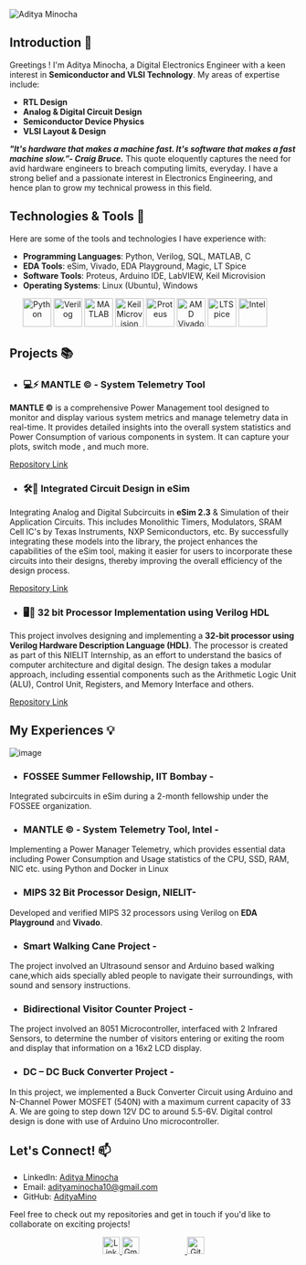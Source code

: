 

![Aditya Minocha](https://github.com/user-attachments/assets/52d8ec29-ab55-4e69-90e8-120a054c6186)


## Introduction 📱

Greetings ! I'm Aditya Minocha, a Digital Electronics Engineer with a keen interest in **Semiconductor and VLSI Technology**. My areas of expertise include:

- **RTL Design**
- **Analog & Digital Circuit Design**
- **Semiconductor Device Physics**
- **VLSI Layout & Design**
  
***"It's hardware that makes a machine fast. It's software that makes a fast machine slow.”- Craig Bruce.*** This quote eloquently captures the need for avid hardware engineers to breach computing limits, everyday. I have a strong belief and a passionate interest in Electronics Engineering, and hence plan to grow my technical prowess in this field.


## Technologies & Tools 🔧
  
Here are some of the tools and technologies I have experience with:

- **Programming Languages**: Python, Verilog, SQL, MATLAB, C
- **EDA Tools**: eSim, Vivado, EDA Playground, Magic, LT Spice
- **Software Tools**: Proteus, Arduino IDE, LabVIEW, Keil Microvision
- **Operating Systems**: Linux (Ubuntu), Windows

<p align="center">
  <!-- Python -->
  <img src="https://img.shields.io/badge/Python-3776AB?style=for-the-badge&logo=python&logoColor=white" alt="Python" height="50" />
  
  <!-- Verilog -->
  <img src="https://img.shields.io/badge/Verilog-%23F00000.svg?style=flat&logoColor=white" alt="Verilog" height="50" />
  
  <!-- MATLAB -->
  <img src="https://img.shields.io/badge/MATLAB-0076A8?style=for-the-badge&logo=mathworks&logoColor=white" alt="MATLAB" height="50" />
  
  <!-- Keil Microvision -->
  <img src="https://img.shields.io/badge/Keil%20Microvision-009A97?style=for-the-badge&logo=arm&logoColor=white" alt="Keil Microvision" height="50" />
  
  <!-- Proteus -->
  <img src="https://img.shields.io/badge/Proteus-31A8E0?style=for-the-badge&logo=proteus&logoColor=white" alt="Proteus" height="50" />
  
  <!-- AMD Vivado -->
  <img src="https://img.shields.io/badge/AMD%20Vivado-%237F00FF.svg?style=flat&logo=amd&logoColor=white" alt="AMD Vivado" height="50" />
  
  <!-- LTSpice -->
  <img src="https://img.shields.io/badge/LTSpice-FC7303?style=for-the-badge&logo=analog-devices&logoColor=white" alt="LTSpice" height="50" />

  <a href="https://www.intel.com" target="_blank">
    <img src="https://img.shields.io/badge/Intel-0071C5?style=for-the-badge&logo=intel&logoColor=white" alt="Intel" height="50" style="margin-right: 30px;" />
  </a>

## Projects 📚 

- ### 💻⚡ **MANTLE © - System Telemetry Tool**  
  
**MANTLE ©** is a comprehensive Power Management tool designed to monitor and display various system metrics and manage telemetry data in real-time. It provides detailed insights into the overall system statistics and Power Consumption of various components in system. It can capture your plots, switch mode , and much more.
  
[Repository Link](https://github.com/AdityaMino/Mantle_Intel-Unnati-2024)

- ### 🛠️💾 **Integrated Circuit Design in eSim** 

Integrating Analog and Digital Subcircuits in **eSim 2.3** & Simulation of their Application Circuits. This includes Monolithic Timers, Modulators, SRAM Cell IC's by Texas Instruments, NXP Semiconductors, etc. By successfully integrating these models into the library, the project enhances the capabilities of the eSim tool, making it easier for users to incorporate these circuits into their designs, thereby improving the overall efficiency of the design process.

[Repository Link](https://github.com/AdityaMino/eSim)

- ### 🖥📡 **32 bit Processor Implementation using Verilog HDL**

This project involves designing and implementing a **32-bit processor using Verilog Hardware Description Language (HDL)**. The processor is created as part of this NIELIT Internship, as an effort to understand the basics of computer architecture and digital design. The design takes a modular approach, including essential components such as the Arithmetic Logic Unit (ALU), Control Unit, Registers, and Memory Interface and others.

[Repository Link](https://github.com/AdityaMino/32bitMIPSProcessor)

## My Experiences 💡 
![image](https://github.com/user-attachments/assets/8b65c5b7-e733-4609-b04a-1ceb20f0b1e1)

- ### **FOSSEE Summer Fellowship, IIT Bombay** - 
Integrated subcircuits in eSim during a 2-month fellowship under the FOSSEE organization.  
- ### **MANTLE © - System Telemetry Tool, Intel** -
Implementing a Power Manager Telemetry, which provides essential data including Power Consumption and Usage statistics of the CPU, SSD, RAM, NIC etc. using Python and Docker in Linux
- ### **MIPS 32 Bit Processor Design, NIELIT**- 
Developed and verified MIPS 32 processors using Verilog on **EDA Playground** and **Vivado**.
- ### **Smart Walking Cane Project** -
The project involved an Ultrasound sensor and Arduino based walking cane,which aids specially abled people to navigate their surroundings, with sound and sensory instructions.
- ### **Bidirectional Visitor Counter Project** -
The project involved an 8051 Microcontroller, interfaced with 2 Infrared Sensors, to determine the number of visitors entering or exiting the room and display that information on a 16x2 LCD display.
- ### **DC – DC Buck Converter Project** -
In this project, we implemented a Buck Converter Circuit using Arduino and N-Channel Power MOSFET (540N) with a maximum current capacity of 33 A. We are going to step down 12V DC to around 5.5-6V. Digital control design is done with use of Arduino Uno microcontroller. 


## Let's Connect! 📫

- LinkedIn: [Aditya Minocha](https://www.linkedin.com/in/aditya-minocha-154158267/)
- Email: [adityaminocha10@gmail.com](mailto:adityaminocha10@gmail.com)
- GitHub: [AdityaMino](https://github.com/AdityaMino)

Feel free to check out my repositories and get in touch if you'd like to collaborate on exciting projects!

<p align="center">
  <!-- LinkedIn -->
  <a href="https://www.linkedin.com/in/aditya-minocha-154158267/" target="_blank">
    <img src="https://upload.wikimedia.org/wikipedia/commons/c/ca/LinkedIn_logo_initials.png" alt="LinkedIn" height="30" />
  </a>



  <!-- Gmail -->
  <a href="mailto:adityaminocha10@gmail.com" target="_blank">
    <img src="https://upload.wikimedia.org/wikipedia/commons/7/7e/Gmail_icon_%282020%29.svg" alt="Gmail" height="30" style="margin-right: 80px;" />
  </a>



  <!-- GitHub -->
  <a href="https://github.com/AdityaMino" target="_blank">
    <img src="https://upload.wikimedia.org/wikipedia/commons/9/91/Octicons-mark-github.svg" alt="GitHub" height="30" />
  </a>
</p>

